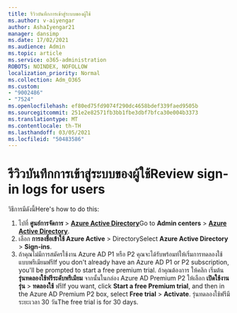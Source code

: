 ```yaml
---
title: รีวิวบันทึกการเข้าสู่ระบบของผู้ใช้
ms.author: v-aiyengar
author: AshaIyengar21
manager: dansimp
ms.date: 17/02/2021
ms.audience: Admin
ms.topic: article
ms.service: o365-administration
ROBOTS: NOINDEX, NOFOLLOW
localization_priority: Normal
ms.collection: Adm_O365
ms.custom:
- "9002486"
- "7524"
ms.openlocfilehash: ef80ed75fd9074f290dc4658bdef339faed9505b
ms.sourcegitcommit: 251e2e82571fb3bb1fbe3dbf7bfca30e004b3373
ms.translationtype: MT
ms.contentlocale: th-TH
ms.lasthandoff: 03/05/2021
ms.locfileid: "50483586"
---
```

# <a name="review-sign-in-logs-for-users"></a><span data-ttu-id="964d7-102">รีวิวบันทึกการเข้าสู่ระบบของผู้ใช้</span><span class="sxs-lookup"><span data-stu-id="964d7-102">Review sign-in logs for users</span></span>

<span data-ttu-id="964d7-103">วิธีการมีดังนี้</span><span class="sxs-lookup"><span data-stu-id="964d7-103">Here's how to do this:</span></span>

1. <span data-ttu-id="964d7-104">ไปที่ **ศูนย์การจัดการ**  >  **[Azure Active Directory](https://go.microsoft.com/fwlink/p/?linkid=2067268)**</span><span class="sxs-lookup"><span data-stu-id="964d7-104">Go to **Admin centers** > **[Azure Active Directory](https://go.microsoft.com/fwlink/p/?linkid=2067268)**.</span></span>
1. <span data-ttu-id="964d7-105">เลือก **การลงชื่อเข้าใช้ Azure Active**  >  Directory</span><span class="sxs-lookup"><span data-stu-id="964d7-105">Select **Azure Active Directory** > **Sign-ins**.</span></span>
1. <span data-ttu-id="964d7-106">ถ้าคุณไม่มีการสมัครใช้งาน Azure AD P1 หรือ P2 คุณจะได้รับพร้อมท์ให้เริ่มการทดลองใช้แบบพรีเมียมฟรี</span><span class="sxs-lookup"><span data-stu-id="964d7-106">If you don't already have an Azure AD P1 or P2 subscription, you'll be prompted to start a free premium trial.</span></span> <span data-ttu-id="964d7-107">ถ้าคุณต้องการ ให้คลิก เริ่มต้น **รุ่นทดลองใช้ฟรีระดับพรีเมียม** จากนั้นในกล่อง Azure AD Premium P2 ให้เลือก **เปิดใช้งานรุ่น**  >  **ทดลองใช้** ฟรี</span><span class="sxs-lookup"><span data-stu-id="964d7-107">If you want, click **Start a free Premium trial**, and then in the Azure AD Premium P2 box, select **Free trial** > **Activate**.</span></span> <span data-ttu-id="964d7-108">รุ่นทดลองใช้ฟรีมีระยะเวลา 30 วัน</span><span class="sxs-lookup"><span data-stu-id="964d7-108">The free trial is for 30 days.</span></span>